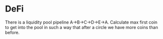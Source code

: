 # DeFi
There is a liquidity pool pipeline A->B->C->D->E->A. Calculate max first coin to get into the pool in such a way that after a circle we have more coins than before.
